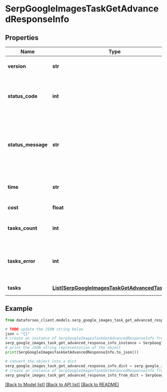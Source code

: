 # SerpGoogleImagesTaskGetAdvancedResponseInfo


## Properties

Name | Type | Description | Notes
------------ | ------------- | ------------- | -------------
**version** | **str** | the current version of the API | [optional] 
**status_code** | **int** | general status code you can find the full list of the response codes here | [optional] 
**status_message** | **str** | general informational message you can find the full list of general informational messages here | [optional] 
**time** | **str** | total execution time, seconds | [optional] 
**cost** | **float** | total tasks cost, USD | [optional] 
**tasks_count** | **int** | the number of tasks in the tasks array | [optional] 
**tasks_error** | **int** | the number of tasks in the tasks array returned with an error | [optional] 
**tasks** | [**List[SerpGoogleImagesTaskGetAdvancedTaskInfo]**](SerpGoogleImagesTaskGetAdvancedTaskInfo.md) | array of tasks | [optional] 

## Example

```python
from dataforseo_client.models.serp_google_images_task_get_advanced_response_info import SerpGoogleImagesTaskGetAdvancedResponseInfo

# TODO update the JSON string below
json = "{}"
# create an instance of SerpGoogleImagesTaskGetAdvancedResponseInfo from a JSON string
serp_google_images_task_get_advanced_response_info_instance = SerpGoogleImagesTaskGetAdvancedResponseInfo.from_json(json)
# print the JSON string representation of the object
print(SerpGoogleImagesTaskGetAdvancedResponseInfo.to_json())

# convert the object into a dict
serp_google_images_task_get_advanced_response_info_dict = serp_google_images_task_get_advanced_response_info_instance.to_dict()
# create an instance of SerpGoogleImagesTaskGetAdvancedResponseInfo from a dict
serp_google_images_task_get_advanced_response_info_from_dict = SerpGoogleImagesTaskGetAdvancedResponseInfo.from_dict(serp_google_images_task_get_advanced_response_info_dict)
```
[[Back to Model list]](../README.md#documentation-for-models) [[Back to API list]](../README.md#documentation-for-api-endpoints) [[Back to README]](../README.md)


